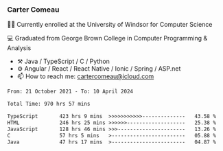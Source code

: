 ### Carter Comeau

🙋‍♂️ Currently enrolled at the University of Windsor for Computer Science

💻 Graduated from George Brown College in Computer Programming & Analysis

- ⚒️ Java / TypeScript / C / Python
- ⚙️ Angular / React / React Native / Ionic / Spring / ASP.net
- 📫 How to reach me: cartercomeau@icloud.com

<!--START_SECTION:waka-->

```txt
From: 21 October 2021 - To: 10 April 2024

Total Time: 970 hrs 57 mins

TypeScript       423 hrs 9 mins  >>>>>>>>>>>--------------   43.58 %
HTML             246 hrs 25 mins >>>>>>-------------------   25.38 %
JavaScript       128 hrs 46 mins >>>----------------------   13.26 %
C                57 hrs 5 mins   >------------------------   05.88 %
Java             47 hrs 17 mins  >------------------------   04.87 %
```

<!--END_SECTION:waka-->
